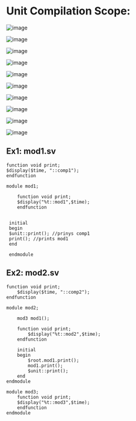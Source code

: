 # Unit Compilation Scope:

![image](https://user-images.githubusercontent.com/98731221/208313245-37d5ca31-4d6e-46e6-94ae-63e31e6a8770.png)

![image](https://user-images.githubusercontent.com/98731221/208313936-77277a0b-5ae1-4332-b506-a2dde5421405.png)

![image](https://user-images.githubusercontent.com/98731221/208338191-1226c975-9d05-4624-8876-f6b7f7cdb496.png)

![image](https://user-images.githubusercontent.com/98731221/208338362-e3ae497f-5bdd-468f-b979-bd20547dbdc4.png)

![image](https://user-images.githubusercontent.com/98731221/208344336-fc7a6568-bb68-47f6-b637-4b9991e1f293.png)

![image](https://user-images.githubusercontent.com/98731221/208344447-3b063b4c-1788-4cea-abbe-bedbb497de19.png)

![image](https://user-images.githubusercontent.com/98731221/208344826-3fb7f7c8-4cd8-4de4-9b81-18130044d6cb.png)

![image](https://user-images.githubusercontent.com/98731221/208345887-1e9e37fa-f4a3-45e4-9ee6-75499ae209cb.png)

![image](https://user-images.githubusercontent.com/98731221/208346832-9be92235-ee40-451b-9184-4d012d158057.png)

![image](https://user-images.githubusercontent.com/98731221/208348829-d8db56ff-5c05-471c-b30a-74b9d3cea800.png)



## Ex1: mod1.sv

```
function void print;
$display($time, "::comp1");
endfunction

module mod1;

	function void print;
	$display("%t::mod1",$time);
	endfunction
	
	
 initial 
 begin
 $unit::print(); //prinys comp1
 print(); //prints mod1
 end
 
 endmodule
```

## Ex2: mod2.sv
```
function void print;
	$display($time, "::comp2");
endfunction

module mod2;

	mod3 mod1();
	
	function void print;
		$display("%t::mod2",$time);
	endfunction
	
	initial
	begin
		$root.mod1.print();
		mod1.print();
		$unit::print();
	end
endmodule

module mod3;
	function void print;
	$display("%t::mod3",$time);
	endfunction
endmodule
```
